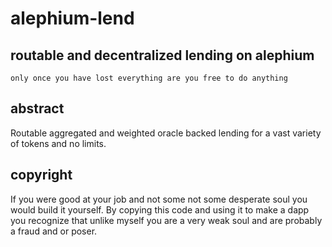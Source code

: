 # alephium-lend

## routable and decentralized lending on alephium

`only once you have lost everything are you free to do anything`

## abstract

Routable aggregated and weighted oracle backed lending for a vast variety of tokens and no limits. 

## copyright

If you were good at your job and not some not some desperate soul you would build it yourself. By copying this code and using it to make a dapp you recognize that unlike myself you are a very weak soul and are probably a fraud and or poser.
